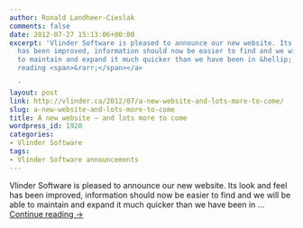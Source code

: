 ```yaml
---
author: Ronald Landheer-Cieslak
comments: false
date: 2012-07-27 15:13:06+00:00
excerpt: 'Vlinder Software is pleased to announce our new website. Its look and feel
  has been improved, information should now be easier to find and we will be able
  to maintain and expand it much quicker than we have been in &hellip; <a href="http://vlinder.ca/2012/07/a-new-website-and-lots-more-to-come/">Continue
  reading <span>&rarr;</span></a>

  '
layout: post
link: http://vlinder.ca/2012/07/a-new-website-and-lots-more-to-come/
slug: a-new-website-and-lots-more-to-come
title: A new website – and lots more to come
wordpress_id: 1920
categories:
- Vlinder Software
tags:
- Vlinder Software announcements
---
```


Vlinder Software is pleased to announce our new website. Its look and feel has been improved, information should now be easier to find and we will be able to maintain and expand it much quicker than we have been in … [Continue reading ->](http://vlinder.ca/2012/07/a-new-website-and-lots-more-to-come/)
